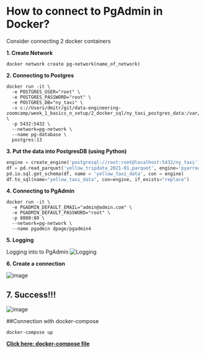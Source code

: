 
# How to connect to PgAdmin in Docker?

Consider connecting 2 docker containers

**1. Create Network**

```docker
docker network create pg-network(name_of_network)
```

**2. Connecting to Postgres**

```docker
docker run -it \
  -e POSTGRES_USER="root" \
  -e POSTGRES_PASSWORD="root" \
  -e POSTGRES_DB="ny_taxi" \
  -v c://Users/dmitr/git/data-engineering-zoomcamp/week_1_basics_n_setup/2_docker_sql/ny_taxi_postgres_data:/var/lib/postgresql/data \
  -p 5432:5432 \ 
  --network=pg-network \ 
  --name pg-database \
  postgres:13
```

**3. Put the data into PostgresDB (using Python)**

```python
engine = create_engine('postgresql://root:root@localhost:5432/ny_taxi')
df = pd.read_parquet('yellow_tripdata_2021-01.parquet', engine='pyarrow')
pd.io.sql.get_schema(df, name = 'yellow_taxi_data', con = engine)
df.to_sql(name="yellow_taxi_data", con=engine, if_exists="replace")
```
**4. Connecting to PgAdmin**

```docker
docker run -it \
  -e PGADMIN_DEFAULT_EMAIL="admin@admin.com" \
  -e PGADMIN_DEFAULT_PASSWORD="root" \
  -p 8080:80 \
  --network=pg-network \
  --name pgadmin dpage/pgadmin4
```

**5. Logging** 

Logging into to PgAdmin 
![Logging](https://user-images.githubusercontent.com/55916170/181265341-3a8dc817-f332-4f3b-8b22-f6ef7fe0f634.png)

**6. Create a connection**

![image](https://user-images.githubusercontent.com/55916170/181265984-3344a392-3ccd-4c96-8f4b-b8314d506b20.png)

## 7. Success!!!

![image](https://user-images.githubusercontent.com/55916170/181266778-b2e16c84-7bd0-4291-8725-600d2b19da04.png)

##Connection with docker-compose

```docker
docker-compose up
```

**[Click here: docker-compose file](https://github.com/prosimpleee/data_engineering_/blob/main/data-engineering-zoomcamp/week_1_basics_n_setup/docker-compose.yaml)**







